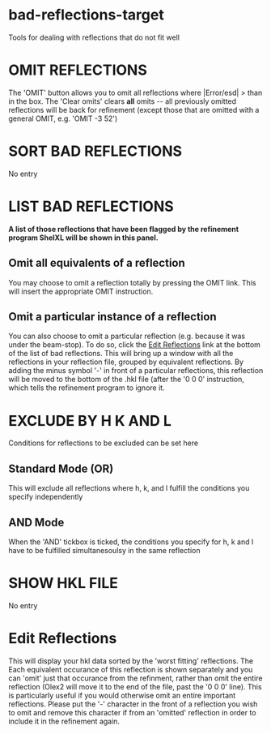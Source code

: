 # bad-reflections-target
Tools for dealing with reflections that do not fit well

# OMIT REFLECTIONS
The 'OMIT' button allows you to omit all reflections where |Error/esd| > than <value> in the box. The 'Clear omits' clears **all** omits -- all previously omitted reflections will be back for refinement (except those that are omitted with a general OMIT, e.g. 'OMIT -3 52')

# SORT BAD REFLECTIONS
No entry

# LIST BAD REFLECTIONS
**A list of those reflections that have been flagged by the refinement program ShelXL will be shown in this panel.**

## Omit all equivalents of a reflection
You may choose to omit a reflection totally by pressing the OMIT link. This will insert the appropriate OMIT instruction.

## Omit a particular instance of a reflection
You can also choose to omit a particular reflection (e.g. because it was under the beam-stop). To do so, click the <a href=edithkl>Edit Reflections</a> link at the bottom of the list of bad reflections. This will bring up a window with all the reflections in your reflection file, grouped by equivalent reflections. By adding the minus symbol '-' in front of a particular reflections, this reflection will be moved to the bottom of the .hkl file (after the '0 0 0' instruction, which tells the refinement program to ignore it.

# EXCLUDE BY H K AND L
Conditions for reflections to be excluded can be set here

## Standard Mode (OR)
This will exclude all reflections where h, k, and l fulfill the conditions you specify independently

## AND Mode
When the 'AND' tickbox is ticked, the conditions you specify for h, k and l have to be fulfilled simultanesoulsy in the same reflection

# SHOW HKL FILE
No entry

# Edit Reflections
This will display your hkl data sorted by the 'worst fitting' reflections. The Each equivalent occurance of this reflection is shown separately and you can 'omit' just that occurance from the refinment, rather than omit the entire reflection (Olex2 will move it to the end of the file, past the '0 0 0' line). This is particularly useful if you would otherwise omit an entire important reflections.
Please put the '-' character in the front of a reflection you wish to omit and remove this character if from an 'omitted' reflection in order to include it in the refinement again.
